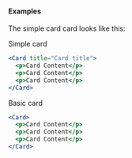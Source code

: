 #### **Examples** ####

The simple card card looks like this:

Simple card
```jsx
<Card title="Card title">
  <p>Card Content</p>
  <p>Card Content</p>
  <p>Card Content</p>
</Card>
```


Basic card
```jsx
<Card>
  <p>Card Content</p>
  <p>Card Content</p>
  <p>Card Content</p>
</Card>
```
